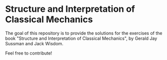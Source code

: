 # Structure and Interpretation of Classical Mechanics

The goal of this repository is to provide the solutions for the exercises of the book "Structure and Interpretation of Classical Mechanics", by Gerald Jay Sussman and Jack Wisdom. 

Feel free to contribute!
